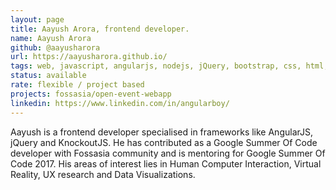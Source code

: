 ```yaml
---
layout: page
title: Aayush Arora, frontend developer.
name: Aayush Arora
github: @aayusharora
url: https://aayusharora.github.io/
tags: web, javascript, angularjs, nodejs, jQuery, bootstrap, css, html, knockoutjs 
status: available
rate: flexible / project based
projects: fossasia/open-event-webapp
linkedin: https://www.linkedin.com/in/angularboy/
---
```

 
Aayush is a frontend developer specialised in frameworks like AngularJS, jQuery and KnockoutJS. He has contributed as a Google Summer Of Code developer with Fossasia community and is mentoring for Google Summer Of Code 2017. His areas of interest lies in Human Computer Interaction, Virtual Reality, UX research and Data Visualizations.
